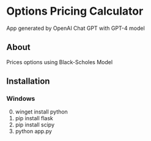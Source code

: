 # Options Pricing Calculator
App generated by OpenAI Chat GPT with GPT-4 model

## About
Prices options using Black-Scholes Model

## Installation
### Windows
0. winget install python
1. pip install flask
2. pip install scipy
3. python app.py

